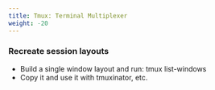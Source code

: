 ```yaml
---
title: Tmux: Terminal Multiplexer
weight: -20
---
```


### Recreate session layouts
- Build a single window layout and run: tmux list-windows
- Copy it and use it with tmuxinator, etc.
